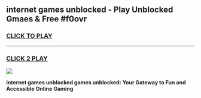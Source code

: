 
## internet games unblocked - Play Unblocked Gmaes & Free #f0ovr
<h3>
<a href="https://premium.freeplayer.one?title=internet_games_unblocked&ref=03M">CLICK TO PLAY</a></h3>
<hr>

<h3>
<a href="https://premium.freeplayer.one?title=internet_games_unblocked&ref=03M">CLICK 2 PLAY</a>
  
</h3>

<a href="https://premium.freeplayer.one?title=internet_games_unblocked&ref=03M"><img src="https://clearcache.store/games.png"></a>


**internet games unblocked games unblocked: Your Gateway to Fun and Accessible Online Gaming**
